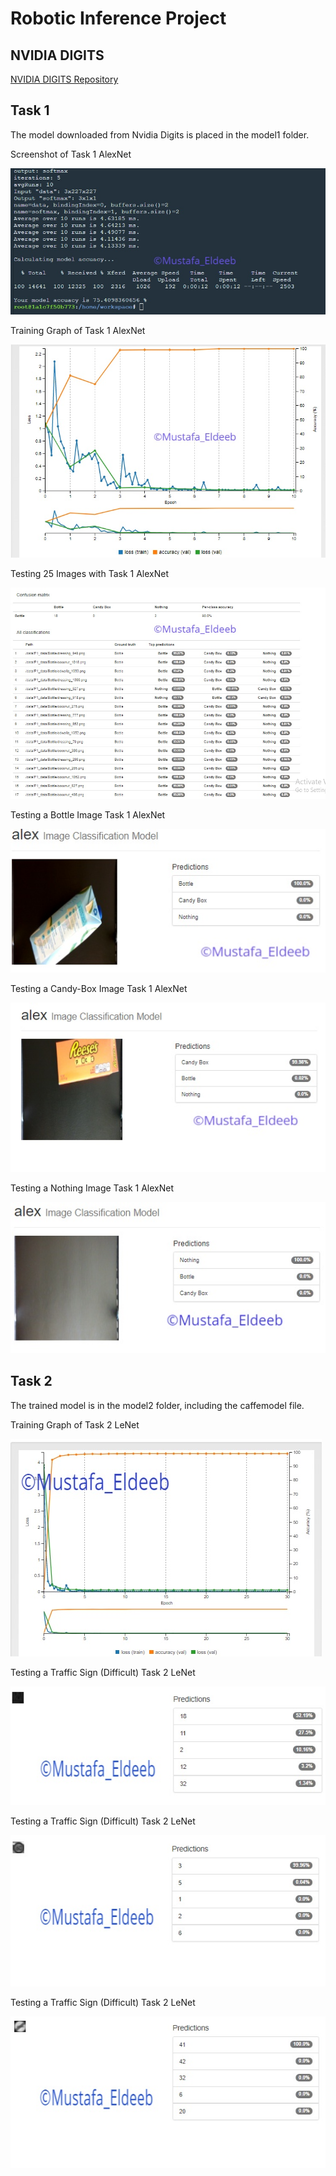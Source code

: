 # Robotic Inference Project


[//]: # (Image References)

[Alex]:./figures/AlexNet_digits.PNG "Screenshot of Task 1 AlexNet"
[graph]:./figures/graph.PNG "Training Graph of Task 1 AlexNet"
[img20]:./figures/many_classification.PNG "Testing 20 Images with Task 1 AlexNet"
[bot]:./figures/bottle_test.PNG "Testing a Bottle Image Task 1 AlexNet"
[can]:./figures/candy_test.PNG "Testing a Candy-Box Image Task 1 AlexNet"
[no]:./figures/nothing_test.PNG "Testing a Nothing Image Task 1 AlexNet"

[tg]:./figures/Traffic_graph.PNG "Training Graph of Task 2 LeNet"


[t1]:./figures/T1_test.PNG "Testing a Traffic Sign (Difficult) Task 2 LeNet"
[t2]:./figures/T2_test.PNG "Testing a Traffic Sign (Difficult) Task 2 LeNet"
[t3]:./figures/T11_test.PNG "Testing a Traffic Sign (Difficult) Task 2 LeNet"


## NVIDIA DIGITS
[NVIDIA DIGITS Repository](https://github.com/NVIDIA/DIGITS)

## Task 1

The model downloaded from Nvidia Digits is placed in the model1 folder.

Screenshot of Task 1 AlexNet  

![alt text][Alex] 

Training Graph of Task 1 AlexNet 

![alt text][graph] 

Testing 25 Images with Task 1 AlexNet  

![alt text][img20] 

Testing a Bottle Image Task 1 AlexNet  

![alt text][bot] 

Testing a Candy-Box Image Task 1 AlexNet  

![alt text][can] 

Testing a Nothing Image Task 1 AlexNet  

![alt text][no] 


## Task 2
The trained model is in the model2 folder, including the caffemodel file.

Training Graph of Task 2 LeNet  

![alt text][tg]  



Testing a Traffic Sign (Difficult) Task 2 LeNet  

![alt text][t1]  

Testing a Traffic Sign (Difficult) Task 2 LeNet  

![alt text][t2]  

Testing a Traffic Sign (Difficult) Task 2 LeNet  

![alt text][t3]  
